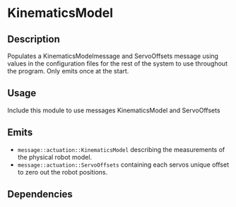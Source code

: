# KinematicsModel

## Description

Populates a KinematicsModelmessage and ServoOffsets message using values in the configuration files for the rest of the system to use throughout the program. Only emits once at the start.

## Usage

Include this module to use messages KinematicsModel and ServoOffsets

## Emits

- `message::actuation::KinematicsModel` describing the measurements of the physical robot model.
- `message::actuation::ServoOffsets` containing each servos unique offset to zero out the robot positions.

## Dependencies
